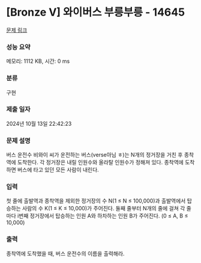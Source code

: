 # [Bronze V] 와이버스 부릉부릉 - 14645 

[문제 링크](https://www.acmicpc.net/problem/14645) 

### 성능 요약

메모리: 1112 KB, 시간: 0 ms

### 분류

구현

### 제출 일자

2024년 10월 13일 22:42:23

### 문제 설명

<p>버스 운전수 비와이 씨가 운전하는 버스(verse아님 ㅎ)는 N개의 정거장을 거친 후 종착역에 도착한다. 각 정거장은 내릴 인원수와 올라탈 인원수가 정해져 있다. 종착역에 도착하면 버스에 타고 있던 모든 사람이 내린다.</p>

### 입력 

 <p>첫 줄에 출발역과 종착역을 제외한 정거장의 수 N(1 ≤ N ≤ 100,000)과 출발역에서 탑승하는 사람의 수 K(1 ≤ K ≤ 10,000)가 주어진다. 둘째 줄부터 N개의 줄에 걸쳐 각 줄마다 i번째 정거장에서 탑승하는 인원 A와 하차하는 인원 B가 주어진다. (0 ≤ A, B ≤ 10,000)</p>

### 출력 

 <p>종착역에 도착했을 때, 버스 운전수의 이름을 출력해라.</p>

